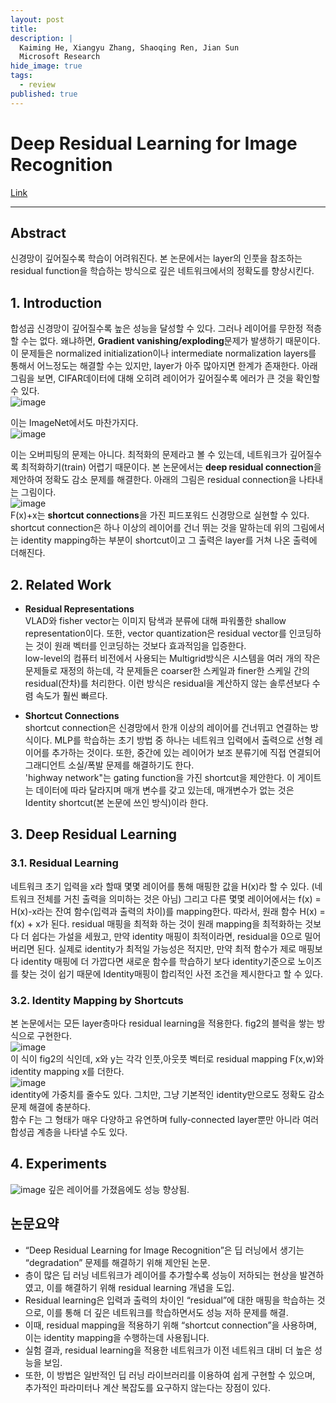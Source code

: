 ```yaml
---
layout: post
title: 
description: |
  Kaiming He, Xiangyu Zhang, Shaoqing Ren, Jian Sun
  Microsoft Research
hide_image: true
tags:
  - review
published: true
---
```


# Deep Residual Learning for Image Recognition

[Link](https://arxiv.org/pdf/1512.03385.pdf)
* * *

## Abstract
신경망이 깊어질수록 학습이 어려워진다. 본 논문에서는 layer의 인풋을 참조하는 residual function을 학습하는 방식으로 깊은 
네트워크에서의 정확도를 향상시킨다. 

## 1. Introduction
합성곱 신경망이 깊어질수록 높은 성능을 달성할 수 있다. 그러나 레이어를 무한정 적층할 수는 없다. 왜냐하면, 
**Gradient vanishing/exploding**문제가 발생하기 때문이다. 이 문제들은 normalized initialization이나
intermediate normalization layers를 통해서 어느정도는 해결할 수는 있지만, layer가 아주 많아지면 한계가 존재한다.
아래 그림을 보면, CIFAR데이터에 대해 오히려 레이어가 깊어질수록 에러가 큰 것을 확인할 수 있다.   
![image](https://user-images.githubusercontent.com/69246778/223010148-47a2ccdd-1ec9-4d86-aa87-a2b4ead3ce17.png)   
   
이는 ImageNet에서도 마찬가지다.   
![image](https://user-images.githubusercontent.com/69246778/223010400-e7ef2bd5-c406-4ee8-aa74-78591ed6a131.png)   
   
이는 오버피팅의 문제는 아니다. 최적화의 문제라고 볼 수 있는데, 네트워크가 깊어질수록 최적화하기(train) 어렵기 때문이다. 본 논문에서는
**deep residual connection**을 제안하여 정확도 감소 문제를 해결한다. 아래의 그림은 residual connection을 나타내는 그림이다.      
![image](https://user-images.githubusercontent.com/69246778/223305539-b84aba79-1fb7-427e-8f5b-a523c1118757.png)   
F(x)+x는 **shortcut connections**을 가진 피드포워드 신경망으로 실현할 수 있다. shortcut connection은 하나 이상의 레이어를 건너
뛰는 것을 말하는데 위의 그림에서는 identity mapping하는 부분이 shortcut이고 그 출력은 layer를 거쳐 나온 출력에 더해진다.   


## 2. Related Work
* **Residual Representations**   
VLAD와 fisher vector는 이미지 탐색과 분류에 대해 파워풀한 shallow representation이다. 또한, vector quantization은 residual
vector를 인코딩하는 것이 원래 벡터를 인코딩하는 것보다 효과적임을 입증한다.   
low-level의 컴퓨터 비전에서 사용되는 Multigrid방식은 시스템을 여러 개의 작은 문제들로 재정의 하는데, 각 문제들은 coarser한 
스케일과 finer한 스케일 간의 residual(잔차)를 처리한다. 이런 방식은 residual을 계산하지 않는 솔루션보다 수렴 속도가 훨씬 빠르다.   
   
* **Shortcut Connections**   
shortcut connection은 신경망에서 한개 이상의 레이어를 건너뛰고 연결하는 방식이다. MLP를 학습하는 초기 방법 중 하나는 네트워크 
입력에서 출력으로 선형 레이어를 추가하는 것이다. 또한, 중간에 있는 레이어가 보조 분류기에 직접 연결되어 그래디언트 소실/폭발 문제를
해결하기도 한다.   
'highway network"는 gating function을 가진 shortcut을 제안한다. 이 게이트는 데이터에 따라 달라지며 매개 변수를 갖고 있는데,
매개변수가 없는 것은 Identity shortcut(본 논문에 쓰인 방식)이라 한다.   
   
## 3. Deep Residual Learning
### 3.1. Residual Learning
네트워크 초기 입력을 x라 할때 몇몇 레이어를 통해 매핑한 값을 H(x)라 할 수 있다. (네트워크 전체를 거친 출력을 의미하는 것은 아님) 
그리고 다른 몇몇 레이어에서는 f(x) = H(x)-x라는 잔여 함수(입력과 출력의 차이)를 mapping한다. 
따라서, 원래 함수 H(x) = f(x) + x가 된다. residual 매핑을 최적화 하는 것이 원래 mapping을 최적화하는 것보다 더 쉽다는 가설을 
세웠고, 만약 identity 매핑이 최적이라면, residual을 0으로 밀어버리면 된다. 실제로 identity가 최적일 가능성은 적지만, 만약
최적 함수가 제로 매핑보다 identity 매핑에 더 가깝다면 새로운 함수를 학습하기 보다 identity기준으로 노이즈를 찾는 것이 쉽기
때문에 Identity매핑이 합리적인 사전 조건을 제시한다고 할 수 있다. 
### 3.2. Identity Mapping by Shortcuts
본 논문에서는 모든 layer층마다 residual learning을 적용한다. fig2의 블럭을 쌓는 방식으로 구현한다.   
![image](https://user-images.githubusercontent.com/69246778/223346615-bd1e276b-0372-4d07-8345-79437c0f1ec3.png)    
이 식이 fig2의 식인데, x와 y는 각각 인풋,아웃풋 벡터로 residual mapping F(x,w)와 identity mapping x를 더한다.   
![image](https://user-images.githubusercontent.com/69246778/223346674-28ec217e-33c8-4530-a6c7-adb82ee100b1.png)   
identity에 가중치를 줄수도 있다. 그치만, 그냥 기본적인 identity만으로도 정확도 감소 문제 해결에 충분하다.   
함수 F는 그 형태가 매우 다양하고 유연하며 fully-connected layer뿐만 아니라 여러 합성곱 계층을 나타낼 수도 있다.

## 4. Experiments
![image](https://user-images.githubusercontent.com/69246778/223348601-ce7a96df-eafc-4dc5-bc9c-d54a36a3d8ef.png)
깊은 레이어를 가졌음에도 성능 향상됨.

## 논문요약
* “Deep Residual Learning for Image Recognition”은 딥 러닝에서 생기는 “degradation” 문제를 해결하기 위해 제안된 논문.    
* 층이 많은 딥 러닝 네트워크가 레이어를 추가할수록 성능이 저하되는 현상을 발견하였고, 이를 해결하기 위해 residual learning 개념을 도입.   
* Residual learning은 입력과 출력의 차이인 “residual”에 대한 매핑을 학습하는 것으로, 이를 통해 더 깊은 네트워크를 학습하면서도 성능 저하 문제를 해결. 
* 이때, residual mapping을 적용하기 위해 “shortcut connection”을 사용하며, 이는 identity mapping을 수행하는데 사용됩니다.   
* 실험 결과, residual learning을 적용한 네트워크가 이전 네트워크 대비 더 높은 성능을 보임.    
* 또한, 이 방법은 일반적인 딥 러닝 라이브러리를 이용하여 쉽게 구현할 수 있으며, 추가적인 파라미터나 계산 복잡도를 요구하지 않는다는 장점이 있다.   
